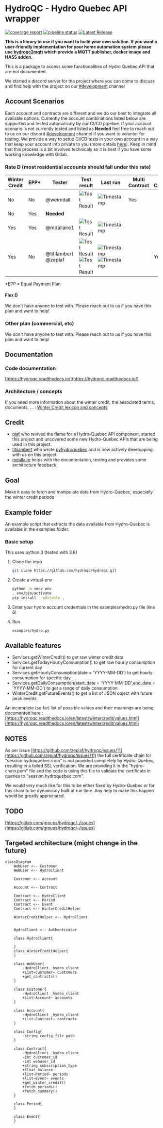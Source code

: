 # HydroQC - Hydro Quebec API wrapper


[![coverage report](https://gitlab.com/hydroqc/hydroqc/badges/main/coverage.svg)](https://gitlab.com/hydroqc/hydroqc/-/commits/main)
[![pipeline status](https://gitlab.com/hydroqc/hydroqc/badges/main/pipeline.svg)](https://gitlab.com/hydroqc/hydroqc/-/commits/main)
[![Latest Release](https://gitlab.com/hydroqc/hydroqc/-/badges/release.svg)](https://gitlab.com/hydroqc/hydroqc/-/releases)


**This is a library to use if you want to build your own solution. If you want a user-friendly implementation for your home automation system please use [hydroqc2mqtt](https://gitlab.com/hydroqc/hydroqc2mqtt) which provide a MQTT publisher, docker image and HASS addon.**

This is a package to access some functionalities of Hydro Quebec API that are not documented.

We started a discord server for the project where you can come to discuss and find help with the project on our [#development](https://discord.gg/NWnfdfRZ7T) channel

## Account Scenarios

Each account and contracts are different and we do our best to integrate all available options. Currently the account combinations listed below are supported and tested automaticaly by our CI/CD pipeline. If your account scenario is not currently tested and listed as **Needed** feel free to reach out to us on our discord [#development](https://discord.gg/NWnfdfRZ7T) channel if you want to volunter for testing. We provide a way to setup CI/CD tests in your own account in a way that keep your account info private to you (more details [here](https://gitlab.com/hydroqc/hydroqc-test-template)). Keep in mind that this process is a bit involved technicaly so it is best if you have some working knowledge with Gitlab.

### Rate D (most residential accounts should fall under this rate)

| Winter Credit | EPP* | Tester | Test result | Last run | Multi Contract | Multi Customer |
| - | - | - | - | - | - | - |
| No | No | @weimdall | ![Test Result](https://gitlab.com/api/v4/projects/hydroqc%2Fhydroqc/jobs/artifacts/main/raw/39038345-badge.svg?job=private_tests_done) | ![Timestamp](https://gitlab.com/api/v4/projects/hydroqc%2Fhydroqc/jobs/artifacts/main/raw/39038345-job-end-date.svg?job=private_tests_done) | Yes | |
| No | Yes | **Needed** | | | | |
| Yes | Yes | @mdallaire1 | ![Test Result](https://gitlab.com/api/v4/projects/hydroqc%2Fhydroqc/jobs/artifacts/main/raw/35331048-badge.svg?job=private_tests_done) | ![Timestamp](https://gitlab.com/api/v4/projects/hydroqc%2Fhydroqc/jobs/artifacts/main/raw/35331048-job-end-date.svg?job=private_tests_done) | | |
| Yes | No | @titilambert @zepiaf |![Test Result](https://gitlab.com/api/v4/projects/hydroqc%2Fhydroqc/jobs/artifacts/main/raw/35085986-badge.svg?job=private_tests_done) ![Test Result](https://gitlab.com/api/v4/projects/hydroqc%2Fhydroqc/jobs/artifacts/main/raw/39098670-badge.svg?job=private_tests_done) | ![Timestamp](https://gitlab.com/api/v4/projects/hydroqc%2Fhydroqc/jobs/artifacts/main/raw/35085986-job-end-date.svg?job=private_tests_done) ![Timestamp](https://gitlab.com/api/v4/projects/hydroqc%2Fhydroqc/jobs/artifacts/main/raw/39098670-job-end-date.svg?job=private_tests_done) | | Yes |

*EPP = Equal Payment Plan
#### Flex D
We don't have anyone to test with. Please reach out to us if you have this plan and want to help!

### Other plan (commercial, etc)
We don't have anyone to test with. Please reach out to us if you have this plan and want to help!



## Documentation

### Code documentation

[https://hydroqc.readthedocs.io/](https://hydroqc.readthedocs.io/)

### Architecture / concepts

If you need more information about the winter credit, the associated terms, documents, ... :
   [Winter Credit lexicon and concepts](https://hydroqc.readthedocs.io/en/latest/wintercredit/wintercredit.html)

## Credit

- [piaf](https://gitlab.com/zepiaf) who revived the flame for a Hydro-Quebec API component, started this project and uncovered some new Hydro-Quebec APIs that are being used in this project.
- [titilambert](https://gitlab.com/titilambert) who wrote [pyhydroquebec](https://github.com/titilambert/pyhydroquebec/) and is now actively developping with us on this project.
- [mdallaire](https://gitlab.com/mdallaire1) helps with the documentation, testing and provides some architecture feedback.

## Goal

Make it easy to fetch and manipulate data from Hydro-Quebec, especially the winter credit periods

## Example folder

An example script that extracts the data available from Hydro-Quebec is available in the examples folder.

### Basic setup

This uses python 3 (tested with 3.8)

1. Clone the repo

   ```bash
   git clone https://gitlab.com/hydroqc/hydroqc.git
   ```

2. Create a virtual-env

   ```bash
   python -m venv env
   . env/bin/activate
   pip install --editable .
   ```

3. Enter your hydro account credentials in the examples/hydro.py file (line 6)

4. Run

   ```bash
   examples/hydro.py
   ```

## Available features

- Services.getWinterCredit() to get raw winter credit data
- Services.getTodayHourlyConsumption() to get raw hourly consumption for current day
- Services.getHourlyConsumption(date = 'YYYY-MM-DD') to get hourly consumption for specific day
- Services.getDailyConsumption(start_date = 'YYYY-MM-DD',end_date = 'YYYY-MM-DD') to get a range of daily consumption
- WinterCredit.getFutureEvents() to get a list of JSON object with future peak events

An incomplete (so far) list of possible values and their meanings are being documented here : [https://hydroqc.readthedocs.io/en/latest/wintercredit/values.html](https://hydroqc.readthedocs.io/en/latest/wintercredit/values.html)

## NOTES

As per issue [https://github.com/zepiaf/hydroqc/issues/11](https://github.com/zepiaf/hydroqc/issues/11) the full certificate chain for "session.hydroquebec.com" is not provided completely by Hydro-Quebec, resulting in a failed SSL verification. We are providing it in the "hydro-chain.pem" file and the code is using this file to validate the certificate in queries to "session.hydroquebec.com".

We would very much like for this to be either fixed by Hydro-Quebec or for this chain to be dynamicaly built at run time. Any help to make this happen would be greatly appreciated.

## TODO

[https://gitlab.com/groups/hydroqc/-/issues](https://gitlab.com/groups/hydroqc/-/issues)

## Targeted architecture (might change in the future)

```mermaid
classDiagram
    WebUser <-- Customer
    WebUser <-- HydroClient

    Customer <-- Account

    Account <-- Contract

    Contract <-- HydroClient
    Contract <-- Period
    Contract <-- Event
    Contract <-- WinterCreditHelper

    WinterCreditHelper <-- HydroClient


    HydroClient <-- Authenticator

    class HydroClient{

    }
    class WinterCreditHelper{
    }

    class WebUser{
        -HydroClient _hydro_client
        +List~Customer~ customers
        +get_contracts()
    }

    class Customer{
        -HydroClient _hydro_client
        +List~Account~ accounts
    }

    class Account{
        -HydroClient _hydro_client
        +List~Contract~ contracts
    }

    class Config{
        -string config_file_path
    }

    class Contract{
        -HydroClient _hydro_client
        -int customer_id
        -int webuser_id
        +string subscription_type
        +float balance
        +list~Period~ periods
        +list~Event~ events
        +get_winter_credit()
        +fetch_periods()
        +fetch_summary()
    }

    class Period{
    }

    class Event{
    }
```
